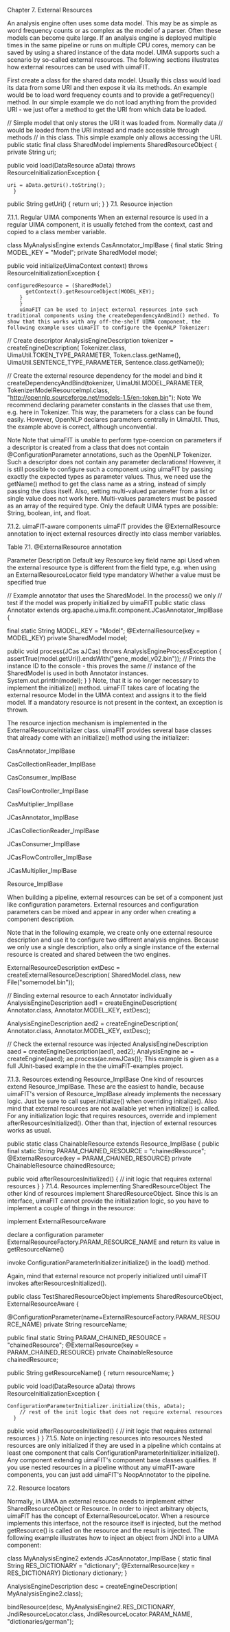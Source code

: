 Chapter 7. External Resources

An analysis engine often uses some data model. This may be as simple as word frequency counts or as complex as the model of a parser. Often these models can become quite large. If an analysis engine is deployed multiple times in the same pipeline or runs on multiple CPU cores, memory can be saved by using a shared instance of the data model. UIMA supports such a scenario by so-called external resources. The following sections illustrates how external resources can be used with uimaFIT.

First create a class for the shared data model. Usually this class would load its data from some URI and then expose it via its methods. An example would be to load word frequency counts and to provide a getFrequency() method. In our simple example we do not load anything from the provided URI - we just offer a method to get the URI from which data be loaded.

// Simple model that only stores the URI it was loaded from. Normally data
// would be loaded from the URI instead and made accessible through methods
// in this class. This simple example only allows accessing the URI.
public static final class SharedModel implements SharedResourceObject {
  private String uri;

  public void load(DataResource aData)
        throws ResourceInitializationException {

    uri = aData.getUri().toString();
      }

  public String getUri() { return uri; }
  }
  7.1. Resource injection

7.1.1. Regular UIMA components
When an external resource is used in a regular UIMA component, it is usually fetched from the context, cast and copied to a class member variable.

class MyAnalysisEngine extends CasAnnotator_ImplBase {
  final static String MODEL_KEY = "Model";
    private SharedModel model;

  public void initialize(UimaContext context)
        throws ResourceInitializationException {

    configuredResource = (SharedModel)
          getContext().getResourceObject(MODEL_KEY);
	    }
	    }
	    uimaFIT can be used to inject external resources into such traditional components using the createDependencyAndBind() method. To show that this works with any off-the-shelf UIMA component, the following example uses uimaFIT to configure the OpenNLP Tokenizer:

// Create descriptor
AnalysisEngineDescription tokenizer = createEngineDescription(
  Tokenizer.class,
    UimaUtil.TOKEN_TYPE_PARAMETER, Token.class.getName(),
      UimaUtil.SENTENCE_TYPE_PARAMETER, Sentence.class.getName());

// Create the external resource dependency for the model and bind it
createDependencyAndBind(tokenizer, UimaUtil.MODEL_PARAMETER,
  TokenizerModelResourceImpl.class,
    "http://opennlp.sourceforge.net/models-1.5/en-token.bin");
    Note
    We recommend declaring parameter constants in the classes that use them, e.g. here in Tokenizer. This way, the parameters for a class can be found easily. However, OpenNLP declares parameters centrally in UimaUtil. Thus, the example above is correct, although unconvential.

Note
Note that uimaFIT is unable to perform type-coercion on parameters if a descriptor is created from a class that does not contain @ConfigurationParameter annotations, such as the OpenNLP Tokenizer. Such a descriptor does not contain any parameter declarations! However, it is still possible to configure such a component using uimaFIT by passing exactly the expected types as parameter values. Thus, we need use the getName() method to get the class name as a string, instead of simply passing the class itself. Also, setting multi-valued parameter from a list or single value does not work here. Multi-values parameters must be passed as an array of the required type. Only the default UIMA types are possible: String, boolean, int, and float.

7.1.2. uimaFIT-aware components
uimaFIT provides the @ExternalResource annotation to inject external resources directly into class member variables.

Table 7.1. @ExternalResource annotation

Parameter  Description	     Default
key	   Resource key	     field name
api	   Used when the external resource type is different from the field type, e.g. when using an ExternalResourceLocator	field type
mandatory  Whether a value must be specified	true

// Example annotator that uses the SharedModel. In the process() we only
// test if the model was properly initialized by uimaFIT
public static class Annotator
    extends org.apache.uima.fit.component.JCasAnnotator_ImplBase {

  final static String MODEL_KEY = "Model";
    @ExternalResource(key = MODEL_KEY)
      private SharedModel model;

  public void process(JCas aJCas) throws AnalysisEngineProcessException {
      assertTrue(model.getUri().endsWith("gene_model_v02.bin"));
          // Prints the instance ID to the console - this proves the same
	      // instance of the SharedModel is used in both Annotator instances.
	          System.out.println(model);
		    }
		    }
		    Note, that it is no longer necessary to implement the initialize() method. uimaFIT takes care of locating the external resource Model in the UIMA context and assigns it to the field model. If a mandatory resource is not present in the context, an exception is thrown.

The resource injection mechanism is implemented in the ExternalResourceInitializer class. uimaFIT provides several base classes that already come with an initialize() method using the initializer:

CasAnnotator_ImplBase

CasCollectionReader_ImplBase

CasConsumer_ImplBase

CasFlowController_ImplBase

CasMultiplier_ImplBase

JCasAnnotator_ImplBase

JCasCollectionReader_ImplBase

JCasConsumer_ImplBase

JCasFlowController_ImplBase

JCasMultiplier_ImplBase

Resource_ImplBase

When building a pipeline, external resources can be set of a component just like configuration parameters. External resources and configuration parameters can be mixed and appear in any order when creating a component description.

Note that in the following example, we create only one external resource description and use it to configure two different analysis engines. Because we only use a single description, also only a single instance of the external resource is created and shared between the two engines.

ExternalResourceDescription extDesc = createExternalResourceDescription(
  SharedModel.class, new File("somemodel.bin"));

// Binding external resource to each Annotator individually
AnalysisEngineDescription aed1 = createEngineDescription(
  Annotator.class,
    Annotator.MODEL_KEY, extDesc);

AnalysisEngineDescription aed2 = createEngineDescription(
  Annotator.class,
    Annotator.MODEL_KEY, extDesc);

// Check the external resource was injected
AnalysisEngineDescription aaed = createEngineDescription(aed1, aed2);
AnalysisEngine ae = createEngine(aaed);
ae.process(ae.newJCas());
This example is given as a full JUnit-based example in the the uimaFIT-examples project.

7.1.3. Resources extending Resource_ImplBase
One kind of resources extend Resource_ImplBase. These are the easiest to handle, because uimaFIT's version of Resource_ImplBase already implements the necessary logic. Just be sure to call super.initialize() when overriding initialize(). Also mind that external resources are not available yet when initialize() is called. For any initialization logic that requires resources, override and implement afterResourcesInitialized(). Other than that, injection of external resources works as usual.

public static class ChainableResource extends Resource_ImplBase {
  public final static String PARAM_CHAINED_RESOURCE = "chainedResource";
    @ExternalResource(key = PARAM_CHAINED_RESOURCE)
      private ChainableResource chainedResource;

  public void afterResourcesInitialized() {
      // init logic that requires external resources
        }
	}
	7.1.4. Resources implementing SharedResourceObject
	The other kind of resources implement SharedResourceObject. Since this is an interface, uimaFIT cannot provide the initialization logic, so you have to implement a couple of things in the resource:

implement ExternalResourceAware

declare a configuration parameter ExternalResourceFactory.PARAM_RESOURCE_NAME and return its value in getResourceName()

invoke ConfigurationParameterInitializer.initialize() in the load() method.

Again, mind that external resource not properly initialized until uimaFIT invokes afterResourcesInitialized().

public class TestSharedResourceObject implements
    SharedResourceObject, ExternalResourceAware {

  @ConfigurationParameter(name=ExternalResourceFactory.PARAM_RESOURCE_NAME)
    private String resourceName;

  public final static String PARAM_CHAINED_RESOURCE = "chainedResource";
    @ExternalResource(key = PARAM_CHAINED_RESOURCE)
      private ChainableResource chainedResource;

  public String getResourceName() {
      return resourceName;
        }

  public void load(DataResource aData)
        throws ResourceInitializationException {

    ConfigurationParameterInitializer.initialize(this, aData);
        // rest of the init logic that does not require external resources
	  }

  public void afterResourcesInitialized() {
     // init logic that requires external resources
       }
       }
       7.1.5. Note on injecting resources into resources
       Nested resources are only initialized if they are used in a pipeline which contains at least one component that calls ConfigurationParameterInitializer.initialize(). Any component extending uimaFIT's component base classes qualifies. If you use nested resources in a pipeline without any uimaFIT-aware components, you can just add uimaFIT's NoopAnnotator to the pipeline.

7.2. Resource locators

Normally, in UIMA an external resource needs to implement either SharedResourceObject or Resource. In order to inject arbitrary objects, uimaFIT has the concept of ExternalResourceLocator. When a resource implements this interface, not the resource itself is injected, but the method getResource() is called on the resource and the result is injected. The following example illustrates how to inject an object from JNDI into a UIMA component:

class MyAnalysisEngine2 extends JCasAnnotator_ImplBase {
  static final String RES_DICTIONARY = "dictionary";
    @ExternalResource(key = RES_DICTIONARY)
      Dictionary dictionary;
      }

AnalysisEngineDescription desc = createEngineDescription(
  MyAnalysisEngine2.class);

bindResource(desc, MyAnalysisEngine2.RES_DICTIONARY,
  JndiResourceLocator.class,
    JndiResourceLocator.PARAM_NAME, "dictionaries/german");


